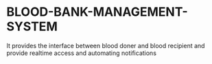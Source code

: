 # BLOOD-BANK-MANAGEMENT-SYSTEM

It provides the interface between blood doner and blood recipient and provide realtime access and automating notifications
